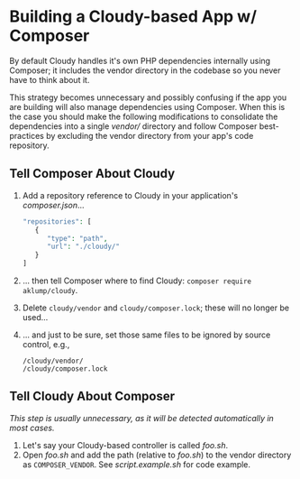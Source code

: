 <!--
id: composer
tags: usage, php, composer, dependencies
-->

# Building a Cloudy-based App w/ Composer

By default Cloudy handles it's own PHP dependencies internally using Composer; it includes the vendor directory in the codebase so you never have to think about it.

This strategy becomes unnecessary and possibly confusing if the app you are building will also manage dependencies using Composer. When this is the case you should make the following modifications to consolidate the dependencies into a single _vendor/_ directory and follow Composer best-practices by excluding the vendor directory from your app's code repository.

## Tell Composer About Cloudy

1. Add a repository reference to Cloudy in your application's _composer.json_...

   ```php
   "repositories": [
      {
         "type": "path",
         "url": "./cloudy/"
      }
   ]
   ```   
1. ... then tell Composer where to find Cloudy: `composer require aklump/cloudy`.
1. Delete `cloudy/vendor` and `cloudy/composer.lock`; these will no longer be used...
1. ... and just to be sure, set those same files to be ignored by source control, e.g.,

   ```gitignore
   /cloudy/vendor/
   /cloudy/composer.lock
   ```

## Tell Cloudy About Composer

_This step is usually unnecessary, as it will be detected automatically in most cases._

1. Let's say your Cloudy-based controller is called _foo.sh_.
1. Open _foo.sh_ and add the path (relative to _foo.sh_) to the vendor directory as `COMPOSER_VENDOR`. See _script.example.sh_ for code example.
